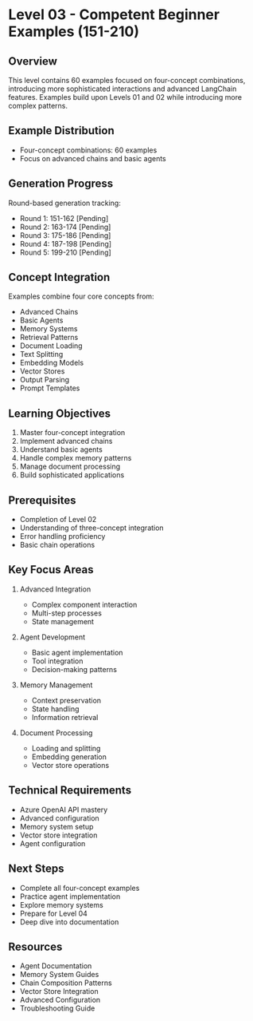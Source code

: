 # Level 03 - Competent Beginner Examples (151-210)

## Overview
This level contains 60 examples focused on four-concept combinations, introducing more sophisticated interactions and advanced LangChain features. Examples build upon Levels 01 and 02 while introducing more complex patterns.

## Example Distribution
- Four-concept combinations: 60 examples
- Focus on advanced chains and basic agents

## Generation Progress
Round-based generation tracking:
- Round 1: 151-162 [Pending]
- Round 2: 163-174 [Pending]
- Round 3: 175-186 [Pending]
- Round 4: 187-198 [Pending]
- Round 5: 199-210 [Pending]

## Concept Integration
Examples combine four core concepts from:
- Advanced Chains
- Basic Agents
- Memory Systems
- Retrieval Patterns
- Document Loading
- Text Splitting
- Embedding Models
- Vector Stores
- Output Parsing
- Prompt Templates

## Learning Objectives
1. Master four-concept integration
2. Implement advanced chains
3. Understand basic agents
4. Handle complex memory patterns
5. Manage document processing
6. Build sophisticated applications

## Prerequisites
- Completion of Level 02
- Understanding of three-concept integration
- Error handling proficiency
- Basic chain operations

## Key Focus Areas
1. Advanced Integration
   - Complex component interaction
   - Multi-step processes
   - State management

2. Agent Development
   - Basic agent implementation
   - Tool integration
   - Decision-making patterns

3. Memory Management
   - Context preservation
   - State handling
   - Information retrieval

4. Document Processing
   - Loading and splitting
   - Embedding generation
   - Vector store operations

## Technical Requirements
- Azure OpenAI API mastery
- Advanced configuration
- Memory system setup
- Vector store integration
- Agent configuration

## Next Steps
- Complete all four-concept examples
- Practice agent implementation
- Explore memory systems
- Prepare for Level 04
- Deep dive into documentation

## Resources
- Agent Documentation
- Memory System Guides
- Chain Composition Patterns
- Vector Store Integration
- Advanced Configuration
- Troubleshooting Guide